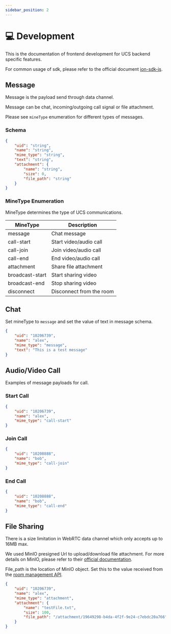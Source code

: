 ```yaml
---
sidebar_position: 2
---
```


# 💻 Development

This is the documentation of frontend development for UCS backend specific features.

For common usage of sdk, please refer to the official document [ion-sdk-js](https://github.com/pion/ion-sdk-js).

## Message

Message is the payload send through data channel.

Message can be chat, incoming/outgoing call signal or file attachment.

Please see `mineType` enumeration for different types of messages.

### Schema

```json
{
    "uid": "string",
    "name": "string",
    "mime_type": "string",
    "text": "string",
    "attachment": {
        "name": "string",
        "size": 0,
        "file_path": "string"
    }
}
```

### MineType Enumeration

MineType determines the type of UCS communications.

| MineType        | Description              |
| --------------- | ------------------------ |
| message         | Chat message             |
| call-start      | Start video/audio call   |
| call-join       | Join video/audio call    |
| call-end        | End video/audio call     |
| attachment      | Share file attachment    |
| broadcast-start | Start sharing video      |
| broadcast-end   | Stop sharing video       |
| disconnect      | Disconnect from the room |

## Chat

Set mineType to `message` and set the value of text in message schema.

```json
{
    "uid": "10206739",
    "name": "alex",
    "mime_type": "message",
    "text": "This is a test message"
}
```

## Audio/Video Call

Examples of message payloads for call.

### Start Call

```json
{
    "uid": "10206739",
    "name": "alex",
    "mime_type": "call-start"
}
```

### Join Call

```json
{
    "uid": "10208888",
    "name": "bob",
    "mime_type": "call-join"
}
```

### End Call

```json
{
    "uid": "10208888",
    "name": "bob",
    "mime_type": "call-end"
}
```

## File Sharing

There is a size limitation in WebRTC data channel which only accepts up to 16MB max.

We used MinIO presigned Url to upload/download file attachment. For more details on MinIO, please refer to their [official documentation](https://min.io/docs/minio/windows/index.html).

File_path is the location of MinIO object. Set this to the value received from the [room management API](../Universal%20Comms%20API/v2/file-upload.api.mdx).

```json
{
    "uid": "10206739",
    "name": "alex",
    "mime_type": "attachment",
    "attachment": {
        "name": "testFile.txt",
        "size": 100,
        "file_path": "/attachment/19649298-b4da-4f2f-9e24-c7ebdc20a766"
    }
}
```

